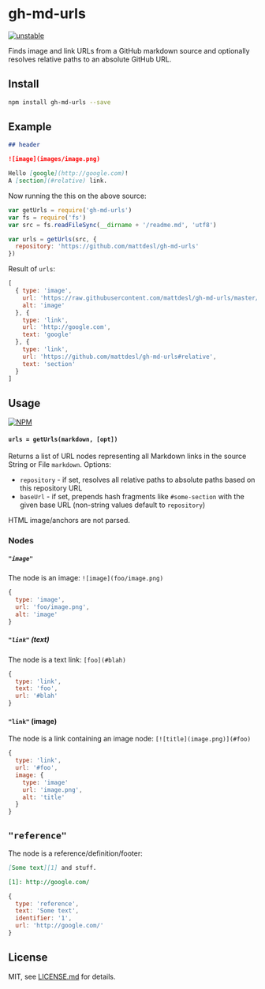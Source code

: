 # gh-md-urls

[![unstable](http://badges.github.io/stability-badges/dist/unstable.svg)](http://github.com/badges/stability-badges)

Finds image and link URLs from a GitHub markdown source and optionally resolves relative paths to an absolute GitHub URL.

## Install

```sh
npm install gh-md-urls --save
```

## Example

```md
## header

![image](images/image.png)

Hello [google](http://google.com)!
A [section](#relative) link.
```

Now running the this on the above source:

```js
var getUrls = require('gh-md-urls')
var fs = require('fs')
var src = fs.readFileSync(__dirname + '/readme.md', 'utf8')

var urls = getUrls(src, {
  repository: 'https://github.com/mattdesl/gh-md-urls'
})
```

Result of `urls`:

```js
[ 
  { type: 'image',
    url: 'https://raw.githubusercontent.com/mattdesl/gh-md-urls/master/images/image.png', 
    alt: 'image' 
  }, { 
    type: 'link', 
    url: 'http://google.com', 
    text: 'google' 
  }, { 
    type: 'link',
    url: 'https://github.com/mattdesl/gh-md-urls#relative',
    text: 'section' 
  } 
]
```

## Usage

[![NPM](https://nodei.co/npm/gh-md-urls.png)](https://www.npmjs.com/package/gh-md-urls)

#### `urls = getUrls(markdown, [opt])`

Returns a list of URL nodes representing all Markdown links in the source String or File `markdown`. Options:

- `repository` - if set, resolves all relative paths to absolute paths based on this repository URL
- `baseUrl` - if set, prepends hash fragments like `#some-section` with the given base URL (non-string values default to `repository`)

HTML image/anchors are not parsed.

### Nodes

##### `"image"`

The node is an image: `![image](foo/image.png)`

```js
{
  type: 'image',
  url: 'foo/image.png',
  alt: 'image'
}
```

##### `"link"` (text)

The node is a text link: `[foo](#blah)`

```js
{
  type: 'link',
  text: 'foo',
  url: '#blah'
}
```

#### `"link"` (image)

The node is a link containing an image node: `[![title](image.png)](#foo)`

```js
{
  type: 'link',
  url: '#foo',
  image: {
    type: 'image'
    url: 'image.png',
    alt: 'title'
  }
}
```

## `"reference"`

The node is a reference/definition/footer: 

```md
[Some text][1] and stuff.

[1]: http://google.com/
```

```js
{
  type: 'reference',
  text: 'Some text',
  identifier: '1',
  url: 'http://google.com/'
}
```

## License

MIT, see [LICENSE.md](http://github.com/mattdesl/gh-md-urls/blob/master/LICENSE.md) for details.
